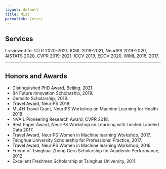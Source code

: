 ```yaml
---
layout: default
title: Misc
permalink: /misc/
---
```


## Services

I reviewed for ICLR 2020-2021, ICML 2019-2021, NeurIPS 2019-2020, AISTATS 2020, CVPR 2019-2021, ICCV 2019, ECCV 2020, WiML 2016, 2017.

<hr class="hr">

## Honors and Awards

* Distinguished PhD Award, Beijing, 2021.
* 84 Future Innovation Scholarship, 2019.
* Gemalto Scholarship, 2018.
* Travel Award, NeurIPS 2018.
* ML4H Travel Grant, NeurIPS Workshop on Machine Learning for Health 2018.
* NVAIL Pioneering Research Award, CVPR 2018.
* Best Paper Award, NeurIPS Workshop on Learning with Limited Labeled Data 2017.
* Travel Award, NeurIPS Women in Machine learning Workshop, 2017.
* Tsinghua University Scholarship for Professional Practice, 2017.
* Travel Award, NeurIPS Women in Machine learning Workshop, 2016.
* Friend of Tsinghua-Zheng Geru Scholarship for Academic Performance, 2012
* Excellent Freshmen Scholarship at Tsinghua University, 2011.
